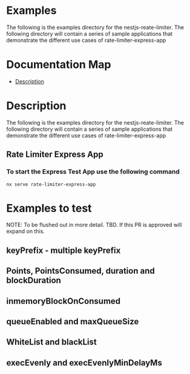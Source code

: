 # Examples

The following is the examples directory for the nestjs-reate-limiter.  The following directory will contain a series of sample applications that demonstrate the different use cases of rate-limiter-express-app

# Documentation Map
- [Description](https://github.com/ozkanonur/nestjs-rate-limiter/examples#description)


# Description
The following is the examples directory for the nestjs-reate-limiter.  The following directory will contain a series of sample applications that demonstrate the different use cases of rate-limiter-express-app

## Rate Limiter Express App

### To start the Express Test App use the following command
```
nx serve rate-limiter-express-app
```

# Examples to test
NOTE: To be flushed out in more detail.  TBD.  If this PR is approved will expand on this.
## keyPrefix - multiple keyPrefix

## Points, PointsConsumed, duration and blockDuration

## inmemoryBlockOnConsumed

## queueEnabled and maxQueueSize

## WhiteList and blackList

## execEvenly and execEvenlyMinDelayMs